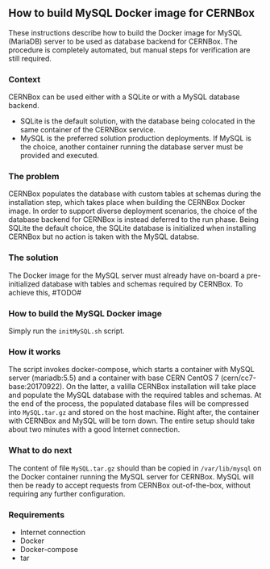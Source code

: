 ## How to build MySQL Docker image for CERNBox

These instructions describe how to build the Docker image for MySQL (MariaDB) server to be used as database backend for CERNBox.
The procedure is completely automated, but manual steps for verification are still required.


### Context 
CERNBox can be used either with a SQLite or with a MySQL database backend. 
  * SQLite is the default solution, with the database being colocated in the same container of the CERNBox service.
  * MySQL is the preferred solution production deployments. If MySQL is the choice, another container running the database server must be provided and executed.


### The problem
CERNBox populates the database with custom tables at schemas during the installation step, which takes place when building the CERNBox Docker image.
In order to support diverse deployment scenarios, the choice of the database backend for CERNBox is instead deferred to the run phase.
Being SQLite the default choice, the SQLite database is initialized when installing CERNBox but no action is taken with the MySQL databse.


### The solution
The Docker image for the MySQL server must already have on-board a pre-initialized database with tables and schemas required by CERNBox.
To achieve this, #TODO#


### How to build the MySQL Docker image
Simply run the `initMySQL.sh` script.


### How it works
The script invokes docker-compose, which starts a container with MySQL server (mariadb:5.5) and a container with base CERN CentOS 7 (cern/cc7-base:20170922).
On the latter, a valilla CERNBox installation will take place and populate the MySQL database with the required tables and schemas.
At the end of the process, the populated database files will be compressed into `MySQL.tar.gz` and stored on the host machine. Right after, the container with CERNBox and MySQL will be torn down.
The entire setup should take about two minutes with a good Internet connection.


### What to do next
The content of file `MySQL.tar.gz` should than be copied in `/var/lib/mysql` on the Docker container running the MySQL server for CERNBox.
MySQL will then be ready to accept requests from CERNBox out-of-the-box, without requiring any further configuration.


### Requirements
  * Internet connection
  * Docker
  * Docker-compose
  * tar


